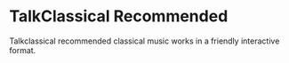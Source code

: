 # TalkClassical Recommended

Talkclassical recommended classical music works in a friendly interactive format.
